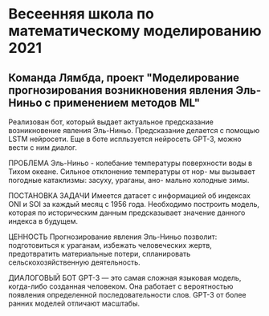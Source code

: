 # Весеенняя школа по математическому моделированию 2021
## Команда Лямбда, проект "Моделирование прогнозирования возникновения явления Эль-Ниньо с применением методов ML"

Реализован бот, который выдает актуальное предсказание возникновение явления Эль-Ниньо. Предсказание делается с помощью LSTM нейросети.
Еще в боте испльзуется нейросеть GPT-3, можно вести с ним диалог.

ПРОБЛЕМА
Эль-Ниньо - колебание температуры поверхности воды в Тихом океане. Сильное отклонение температуры от нор- мы вызывает погодные катаклизмы: засуху, ураганы, ано- мально холодные зимы.

ПОСТАНОВКА ЗАДАЧИ
Имеется датасет с информацией об индексах ONI и SOI за каждый месяц с 1956 года. Необходимо построить модель, которая по историческим данным предсказывает значение данного индекса в будущем.

ЦЕННОСТЬ
Прогнозирование явления Эль-Ниньо позволит: 
подготовиться к ураганам,
избежать человеческих жертв, 
предотвратить материальные потери,
спланировать сельскохозяйственную деятельность.

ДИАЛОГОВЫЙ БОТ
GPT-3 — это самая сложная языковая модель, когда-либо созданная человеком. 
Она работает с вероятностью появления определенной последовательности слов. GPT-3 от более ранних моделей отличают масштабы.
